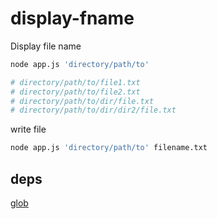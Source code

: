 # display-fname

Display file name

```zsh
node app.js 'directory/path/to'

# directory/path/to/file1.txt
# directory/path/to/file2.txt
# directory/path/to/dir/file.txt
# directory/path/to/dir/dir2/file.txt
```

write file

```zsh
node app.js 'directory/path/to' filename.txt
```

## deps

[glob](https://github.com/isaacs/node-glob)
